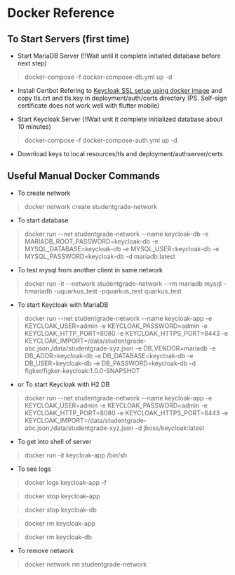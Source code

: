 # Docker Reference

## To Start Servers (first time)
* Start MariaDB Server (!!Wait until it complete initiated database before next step)
> docker-compose -f docker-compose-db.yml up -d

* Install Certbot Refering to [Keycloak SSL setup using docker image](https://newbedev.com/keycloak-ssl-setup-using-docker-image) and copy tls.crt and tls.key in deployment/auth/certs directory (PS. Self-sign certificate does not work well with flutter mobile)

* Start Keycloak Server (!!Wait unit it complete initialized database about 10 minutes)
> docker-compose -f docker-compose-auth.yml up -d

* Download keys to local resources/tls and deployment/authserver/certs


## Useful Manual Docker Commands
* To create network
> docker network create studentgrade-network

* To start database
> docker run --net studentgrade-network --name keycloak-db -e MARIADB_ROOT_PASSWORD=keycloak-db -e MYSQL_DATABASE=keycloak-db -e MYSQL_USER=keycloak-db -e MYSQL_PASSWORD=keycloak-db -d mariadb:latest

* To test mysql from another client in same network
> docker run -it --network studentgrade-network --rm mariadb mysql -hmariadb -uquarkus_test -pquarkus_test quarkus_test

* To start Keycloak with MariaDB
> docker run --net studentgrade-network --name keycloak-app -e KEYCLOAK_USER=admin -e KEYCLOAK_PASSWORD=admin -e KEYCLOAK_HTTP_PORT=8080 -e KEYCLOAK_HTTPS_PORT=8443 -e KEYCLOAK_IMPORT=/data/studentgrade-abc.json,/data/studentgrade-xyz.json -e DB_VENDOR=mariadb -e DB_ADDR=keycloak-db -e DB_DATABASE=keycloak-db -e DB_USER=keycloak-db -e DB_PASSWORD=keycloak-db  -d figker/figker-keycloak:1.0.0-SNAPSHOT

* or To start Keycloak with H2 DB
> docker run --net studentgrade-network --name keycloak-app -e KEYCLOAK_USER=admin -e KEYCLOAK_PASSWORD=admin -e KEYCLOAK_HTTP_PORT=8080 -e KEYCLOAK_HTTPS_PORT=8443 -e KEYCLOAK_IMPORT=/data/studentgrade-abc.json,/data/studentgrade-xyz.json   -d jboss/keycloak:latest 

* To get into shell of server
> docker run -it keycloak-app /bin/sh

* To see logs
> docker logs keycloak-app -f

> docker stop keycloak-app

> docker stop keycloak-db

> docker rm keycloak-app

> docker rm keycloak-db

* To remove network
> docker network rm studentgrade-network
